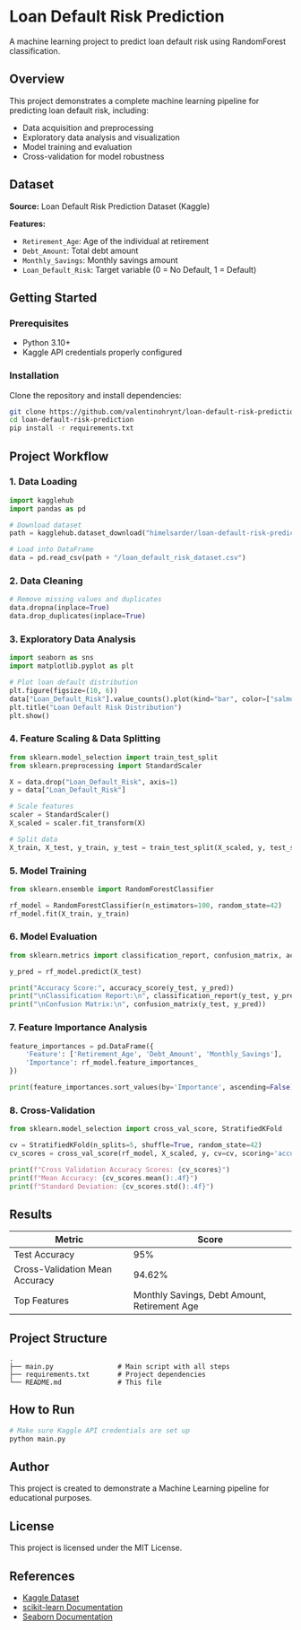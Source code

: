 # Loan Default Risk Prediction

A machine learning project to predict loan default risk using RandomForest classification.

## Overview

This project demonstrates a complete machine learning pipeline for predicting loan default risk, including:
- Data acquisition and preprocessing
- Exploratory data analysis and visualization
- Model training and evaluation
- Cross-validation for model robustness

## Dataset

**Source:** Loan Default Risk Prediction Dataset (Kaggle)

**Features:**
- `Retirement_Age`: Age of the individual at retirement
- `Debt_Amount`: Total debt amount
- `Monthly_Savings`: Monthly savings amount
- `Loan_Default_Risk`: Target variable (0 = No Default, 1 = Default)

## Getting Started

### Prerequisites

- Python 3.10+
- Kaggle API credentials properly configured

### Installation

Clone the repository and install dependencies:

```bash
git clone https://github.com/valentinohrynt/loan-default-risk-prediction.git
cd loan-default-risk-prediction
pip install -r requirements.txt
```

## Project Workflow

### 1. Data Loading

```python
import kagglehub
import pandas as pd

# Download dataset
path = kagglehub.dataset_download("himelsarder/loan-default-risk-prediction-dataset")

# Load into DataFrame
data = pd.read_csv(path + "/loan_default_risk_dataset.csv")
```

### 2. Data Cleaning

```python
# Remove missing values and duplicates
data.dropna(inplace=True)
data.drop_duplicates(inplace=True)
```

### 3. Exploratory Data Analysis

```python
import seaborn as sns
import matplotlib.pyplot as plt

# Plot loan default distribution
plt.figure(figsize=(10, 6))
data["Loan_Default_Risk"].value_counts().plot(kind="bar", color=["salmon", "lightblue"])
plt.title("Loan Default Risk Distribution")
plt.show()
```

### 4. Feature Scaling & Data Splitting

```python
from sklearn.model_selection import train_test_split
from sklearn.preprocessing import StandardScaler

X = data.drop("Loan_Default_Risk", axis=1)
y = data["Loan_Default_Risk"]

# Scale features
scaler = StandardScaler()
X_scaled = scaler.fit_transform(X)

# Split data
X_train, X_test, y_train, y_test = train_test_split(X_scaled, y, test_size=0.2, random_state=42)
```

### 5. Model Training

```python
from sklearn.ensemble import RandomForestClassifier

rf_model = RandomForestClassifier(n_estimators=100, random_state=42)
rf_model.fit(X_train, y_train)
```

### 6. Model Evaluation

```python
from sklearn.metrics import classification_report, confusion_matrix, accuracy_score

y_pred = rf_model.predict(X_test)

print("Accuracy Score:", accuracy_score(y_test, y_pred))
print("\nClassification Report:\n", classification_report(y_test, y_pred))
print("\nConfusion Matrix:\n", confusion_matrix(y_test, y_pred))
```

### 7. Feature Importance Analysis

```python
feature_importances = pd.DataFrame({
    'Feature': ['Retirement_Age', 'Debt_Amount', 'Monthly_Savings'],
    'Importance': rf_model.feature_importances_
})

print(feature_importances.sort_values(by='Importance', ascending=False))
```

### 8. Cross-Validation

```python
from sklearn.model_selection import cross_val_score, StratifiedKFold

cv = StratifiedKFold(n_splits=5, shuffle=True, random_state=42)
cv_scores = cross_val_score(rf_model, X_scaled, y, cv=cv, scoring='accuracy')

print(f"Cross Validation Accuracy Scores: {cv_scores}")
print(f"Mean Accuracy: {cv_scores.mean():.4f}")
print(f"Standard Deviation: {cv_scores.std():.4f}")
```

## Results

| Metric | Score |
|--------|-------|
| Test Accuracy | 95% |
| Cross-Validation Mean Accuracy | 94.62% |
| Top Features | Monthly Savings, Debt Amount, Retirement Age |

## Project Structure

```
.
├── main.py                # Main script with all steps
├── requirements.txt       # Project dependencies
└── README.md              # This file
```

## How to Run

```bash
# Make sure Kaggle API credentials are set up
python main.py
```

## Author

This project is created to demonstrate a Machine Learning pipeline for educational purposes.

## License

This project is licensed under the MIT License.

## References

- [Kaggle Dataset](https://www.kaggle.com/datasets/himelsarder/loan-default-risk-prediction-dataset)
- [scikit-learn Documentation](https://scikit-learn.org/stable/documentation.html)
- [Seaborn Documentation](https://seaborn.pydata.org/documentation.html)